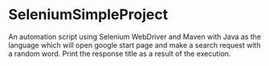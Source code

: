 # SeleniumSimpleProject
An automation script using Selenium WebDriver and Maven with Java as the language which will open google start page and make a search request with a random word. Print the response title as a result of the execution.
